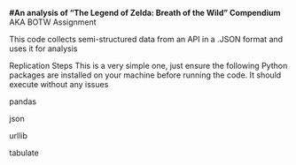**#An analysis of “The Legend of Zelda: Breath of the Wild” Compendium**
AKA BOTW Assignment

This code collects semi-structured data from an API in a .JSON format and uses it for analysis


Replication Steps
This is a very simple one, just ensure the following Python packages are installed on your machine before running the code. It should execute without any issues

pandas

json

urllib

tabulate
